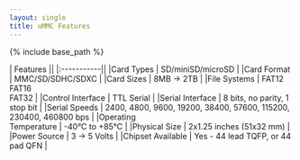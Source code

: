 ```yaml
---
layout: single
title: uMMC Features
---
```

{% include base_path %}

|  Features  ||
|:-----------||
|Card Types         |  SD/miniSD/microSD  |
|Card Format        |  MMC/SD/SDHC/SDXC  |
|Card Sizes         |  8MB → 2TB  |
|File Systems       |  FAT12<br />FAT16<br />FAT32  |
|Control Interface  |  TTL Serial  |
|Serial Interface   |  8 bits, no parity, 1 stop bit  |
|Serial Speeds      |  2400, 4800, 9600, 19200, 38400, 57600, 115200, 230400, 460800 bps  |
|Operating<br />Temperature |  -40°C to +85°C  |
|Physical Size      |  2x1.25 inches (51x32 mm)  |
|Power Source       |  3 → 5 Volts  |
|Chipset Available  |  Yes - 44 lead TQFP, or 44 pad QFN  |
